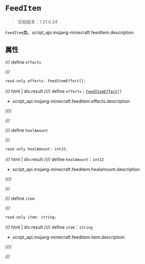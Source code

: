 # `FeedItem`

> 文档版本：1.21.0.24

`FeedItem`类。script_api.mojang-minecraft.feeditem.description

## 属性

/// define
`effects`


///

```js
read-only effects: FeedItemEffect[];
```

/// html | div.result
//// define
`effects`：<code><a href="../feeditemeffect/">FeedItemEffect</a>[]</code>

- script_api.mojang-minecraft.feeditem.effects.description


////

///


/// define
`healAmount`


///

```js
read-only healAmount: int32;
```

/// html | div.result
//// define
`healAmount`：`int32`

- script_api.mojang-minecraft.feeditem.healamount.description


////

///


/// define
`item`


///

```js
read-only item: string;
```

/// html | div.result
//// define
`item`：`string`

- script_api.mojang-minecraft.feeditem.item.description


////

///

